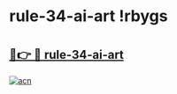 # rule-34-ai-art !rbygs

# <h2><a href="https://rczl28.esa.edu.pl?title=rule-34-ai-art&ref=rbygs">🔗👉 🔴 rule-34-ai-art</a></h2>

[![acn](https://github.com/user-attachments/assets/0f9c940e-d8b0-45ae-aac7-cd30a18b3e1c)](https://rczl28.esa.edu.pl?title=rule-34-ai-art&ref=rbygs)

